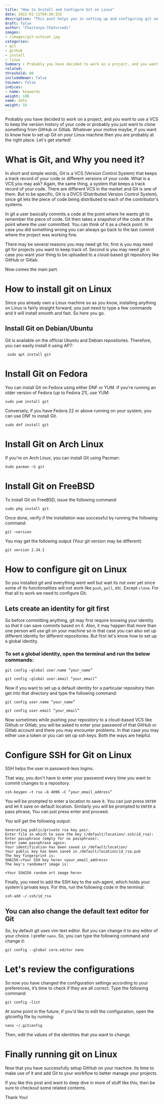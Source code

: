 ```yaml
--- 
title: "How to Install and Configure Git on Linux" 
date: 2022-01-11T04:36:33Z 
description: "This post helps you in setting up and configuring git on you Linux machine. " 
draft: false 
author: "Chaitanya Chaturvedi" 
images:  
- /images/git-octocat.jpg
categories:  
- git
- github
- install
- linux
Summary : Probably you have decided to work on a project, and you want to use a VCS to keep the version history of your code or probably you just want to clone something from GitHub or Gitlab. Whatever your motive maybe, if you want to know how to set up Git on your Linux machine then you are probably at the right place. Let's get started! 
related:
threshold: 80
includeNewer: false
toLower: false
indices:
- name: keywords
weight: 100
name: date
weight: 10
--- 
```


Probably you have decided to work on a project, and you want to use a VCS to keep the version history of your code or probably you just want to clone something from GitHub or Gitlab. Whatever your motive maybe, if you want to know how to set up Git on your Linux machine then you are probably at the right place. Let's get started! 

# What is Git, and Why you need it? 

In short and simple words, Git is a VCS (Version Control System) that keeps a track record of your code or different versions of your code. What is a VCS you may ask? Again, the same thing, a system that keeps a track record of your code. There are different VCS in the market and Git is one of them. But to be specific, Git is a DVCS (Distributed Version Control System), since git lets the piece of code being distributed to each of the contributor's systems. 

In git a user basically commits a code at the point where he wants git to remember the piece of code. Git then takes a snapshot of the code at the point where the user committed. You can think of it as a check point. In case you did something wrong you can always go back to the last commit where the project was working fine. 

There may be several reasons you may need git for, first is you may need git for projects you want to keep track of. Second is you may need git in case you want your thing to be uploaded to a cloud-based git repository like GitHub or Gitlab. 

Now comes the main part. 

# How to install git on Linux 

Since you already own a Linux machine so as you know, installing anything on Linux is fairly straight forward, you just need to type a few commands and it will install smooth and fast. So here you go. 

## Install Git on Debian/Ubuntu 

Git is available on the official Ubuntu and Debian repositories. Therefore, you can easily install it using APT: 

```
 sudo apt install git
``` 

# Install Git on Fedora 

You can install Git on Fedora using either DNF or YUM. If you're running an older version of Fedora (up to Fedora 21), use YUM: 

```
sudo yum install git
``` 

Conversely, if you have Fedora 22 or above running on your system, you can use DNF to install Git. 

```
sudo dnf install git
``` 

# Install Git on Arch Linux 

If you're on Arch Linux, you can install Git using Pacman: 

```
Sudo pacman –S git
``` 

# Install Git on FreeBSD 

To install Git on FreeBSD, issue the following command: 

```
sudo pkg install git
``` 

Once done, verify if the installation was successful by running the following command: 

```
git –version
``` 

You may get the following output (Your git version may be different) 

```
git version 2.34.1 
``` 

# How to configure git on Linux 

So you installed git and everything went well but wait its not over yet since some of its functionalities will not work like `push`, `pull`, etc. Except `clone`. For that all to work we need to configure Git. 

## Lets create an identity for git first 

So before committing anything, git may first require knowing your identity so that it can save commits based on it. Also, it may happen that more than one person will use git on your machine so in that case you can also set up different identity for different repositories. But first let's know how to set up a global identity. 

### To set a global identity, open the terminal and run the below commands: 

```
git config –global user.name “your_name”
``` 

```
git config –global user.email “your_email”
``` 

Now if you want to set up a default identity for a particular repository then get into that directory and type the following command: 

```
git config user.name “your_name”
``` 

```
git config user.email “your_email”
``` 

Now sometimes while pushing your repository to a cloud-based VCS like Github or Gitlab, you will be asked to enter your password of that GitHub or Gitlab account and there you may encounter problems. In that case you may either use a token or you can set up ssh keys. Both the ways are helpful.  

# Configure SSH for Git on Linux 

SSH helps the user in password-less logins.

That way, you don't have to enter your password every time you want to commit changes to a repository. 

```
ssh-keygen –t rsa –b 4096 –C “your_email_address”
``` 

You will be prompted to enter a location to save it. You can just press `ENTER` and let it save on default location. Similarly you will be prompted to `ENTER` a pass phrase, You can just press enter and proceed. 

You will get the following output: 

```
Generating public/private rsa key pair.  
Enter file in which to save the key (/default/location/.ssh/id_rsa):   
Enter passphrase (empty for no passphrase):   
Enter same passphrase again:   
Your identification has been saved in /default/location/  
Your public key has been saved in /default/location/id_rsa.pub  
The key fingerprint is:  
SHA256:<Your SSH key here> <your_email_address>  
The key's randomart image is: 

<Your SSH256 random art image here>  

``` 
  
Finally, you need to add the SSH key to the ssh-agent, which holds your system's private keys. For this, run the following code in the terminal: 

```
ssh-add ~/.ssh/id_rsa
``` 

## You can also change the default text editor for Git 

So, by default git uses vim text editor. But you can change it to any editor of your choice. I prefer `nano`. So, you can type the following command and change it: 

```
git config --global core.editor nano
``` 

# Let's review the configurations 

So now you have changed the configuration settings according to your preferences, it’s time to check if they are all correct. Type the following command: 

```
git config –list

``` 

At some point in the future, if you'd like to edit the configuration, open the gitconfig file by running: 

```
nano ~/.gitconfig
``` 

Then, edit the values of the identities that you want to change. 

# Finally running git on Linux

Now that you have successfully setup GitHub on your machine. Its time to make use of it and add Git to your workflow to better manage your projects.

If you like this post and want to deep dive in more of stuff like this, then be sure to checkout some related contents.

Thank You!
 

 

 

 
  
 